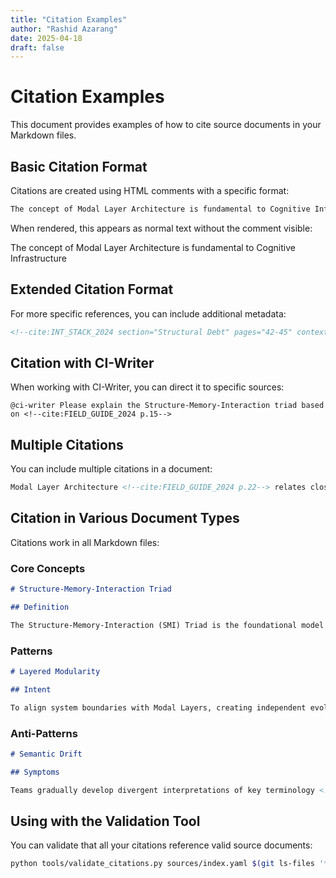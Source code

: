 ```yaml
---
title: "Citation Examples"
author: "Rashid Azarang"
date: 2025-04-18
draft: false
---
```


<!-- Migration Status: Complete -->

# Citation Examples

This document provides examples of how to cite source documents in your Markdown files.

## Basic Citation Format

Citations are created using HTML comments with a specific format:

```markdown
The concept of Modal Layer Architecture is fundamental to Cognitive Infrastructure <!--cite:FIELD_GUIDE_2024 p.12-->
```

When rendered, this appears as normal text without the comment visible:

The concept of Modal Layer Architecture is fundamental to Cognitive Infrastructure 

## Extended Citation Format

For more specific references, you can include additional metadata:

```markdown
<!--cite:INT_STACK_2024 section="Structural Debt" pages="42-45" context="Definition and impact"-->
```

## Citation with CI-Writer

When working with CI-Writer, you can direct it to specific sources:

```
@ci-writer Please explain the Structure-Memory-Interaction triad based on <!--cite:FIELD_GUIDE_2024 p.15-->
```

## Multiple Citations

You can include multiple citations in a document:

```markdown
Modal Layer Architecture <!--cite:FIELD_GUIDE_2024 p.22--> relates closely to the concept of Layered Modularity <!--cite:INT_STACK_2024 p.56-->
```

## Citation in Various Document Types

Citations work in all Markdown files:

### Core Concepts

```markdown
# Structure-Memory-Interaction Triad

## Definition

The Structure-Memory-Interaction (SMI) Triad is the foundational model of Cognitive Infrastructure <!--cite:FIELD_GUIDE_2024 p.8--> that describes how usable intelligence requires...
```

### Patterns

```markdown
# Layered Modularity

## Intent

To align system boundaries with Modal Layers, creating independent evolution paths <!--cite:INT_STACK_2024 p.103-->
```

### Anti-Patterns

```markdown
# Semantic Drift

## Symptoms

Teams gradually develop divergent interpretations of key terminology <!--cite:STRUCT_DIAG_2025 p.67--> resulting in coordination failures...
```

## Using with the Validation Tool

You can validate that all your citations reference valid source documents:

```bash
python tools/validate_citations.py sources/index.yaml $(git ls-files '*.md')
``` 